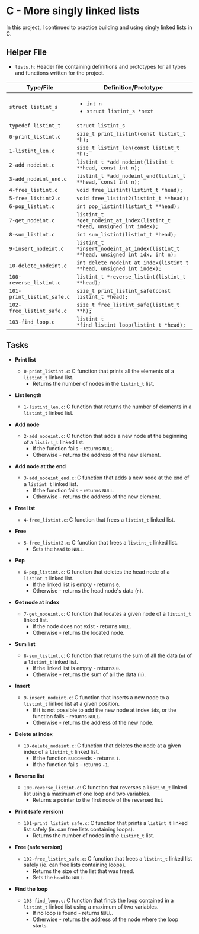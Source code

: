 # C - More singly linked lists
In this project, I continued to practice building and using singly linked lists in C.

## Helper File
* `lists.h`: Header file containing definitions and prototypes for all types and functions written for the project.

| Type/File                  | Definition/Prototype                                                             |
| -------------------------- | -------------------------------------------------------------------------------- |
| `struct listint_s`         | <ul><li>`int n`</li><li>`struct listint_s *next`</li></ul>                       |
| `typedef listint_t`        | `struct listint_s`                                                               |
| `0-print_listint.c`        | `size_t print_listint(const listint_t *h);`                                      |
| `1-listint_len.c`          | `size_t listint_len(const listint_t *h);`                                        |
| `2-add_nodeint.c`          | `listint_t *add_nodeint(listint_t **head, const int n);`                         |
| `3-add_nodeint_end.c`      | `listint_t *add_nodeint_end(listint_t **head, const int n);`                     |
| `4-free_listint.c`         | `void free_listint(listint_t *head);`                                            |
| `5-free_listint2.c`        | `void free_listint2(listint_t **head);`                                          |
| `6-pop_listint.c`          | `int pop_listint(listint_t **head);`                                             |
| `7-get_nodeint.c`          | `listint_t *get_nodeint_at_index(listint_t *head, unsigned int index);`          |
| `8-sum_listint.c`          | `int sum_listint(listint_t *head);`                                              |
| `9-insert_nodeint.c`       | `listint_t *insert_nodeint_at_index(listint_t **head, unsigned int idx, int n);` |
| `10-delete_nodeint.c`      | `int delete_nodeint_at_index(listint_t **head, unsigned int index);`             |
| `100-reverse_listint.c`    | `listint_t *reverse_listint(listint_t **head);`                                  |
| `101-print_listint_safe.c` | `size_t print_listint_safe(const listint_t *head);`                              |
| `102-free_listint_safe.c`  | `size_t free_listint_safe(listint_t **h);`                                       |
| `103-find_loop.c`          | `listint_t *find_listint_loop(listint_t *head);`                                 |

## Tasks
* **Print list**
  * `0-print_listint.c`: C function that prints all the elements of a `listint_t` linked list.
    * Returns the number of nodes in the `listint_t` list.

* **List length**
  * `1-listint_len.c`: C function that returns the number of elements in a `listint_t` linked list.

* **Add node**
  * `2-add_nodeint.c`: C function that adds a new node at the beginning of a `listint_t` linked list.
    * If the function fails - returns `NULL`.
    * Otherwise - returns the address of the new element.

* **Add node at the end**
  * `3-add_nodeint_end.c`: C function that adds a new node at the end of a `listint_t` linked list.
    * If the function fails - returns `NULL`.
    * Otherwise - returns the address of the new element.

* **Free list**
  * `4-free_listint.c`: C function that frees a `listint_t` linked list.

* **Free**
  * `5-free_listint2.c`: C function that frees a `listint_t` linked list.
    * Sets the `head` to `NULL`.

* **Pop**
  * `6-pop_listint.c`: C function that deletes the head node of a `listint_t` linked list.
    * If the linked list is empty - returns `0`.
    * Otherwise - returns the head node's data (`n`).

* **Get node at index**
  * `7-get_nodeint.c`: C function that locates a given node of a `listint_t` linked list.
    * If the node does not exist - returns `NULL`.
    * Otherwise - returns the located node.

* **Sum list**
  * `8-sum_listint.c`: C function that returns the sum of all the data (`n`) of a `listint_t` linked list.
    * If the linked list is empty - returns `0`.
    * Otherwise - returns the sum of all the data (`n`).

* **Insert**
  * `9-insert_nodeint.c`: C function that inserts a new node to a `listint_t` linked list at a given position.
    * If it is not possible to add the new node at index `idx`, or the function fails - returns `NULL`.
    * Otherwise - returns the address of the new node.

* **Delete at index**
  * `10-delete_nodeint.c`: C function that deletes the node at a given index of a `listint_t` linked list.
    * If the function succeeds - returns `1`.
    * If the function fails - returns `-1`.

* **Reverse list**
  * `100-reverse_listint.c`: C function that reverses a `listint_t` linked list using a maximum of one loop and two variables.
    * Returns a pointer to the first node of the reversed list.

* **Print (safe version)**
  * `101-print_listint_safe.c`: C function that prints a `listint_t` linked list safely (ie. can free lists containing loops).
    * Returns the number of nodes in the `listint_t` list.

* **Free (safe version)**
  * `102-free_listint_safe.c`: C function that frees a `listint_t` linked list safely (ie. can free lists containing loops).
    * Returns the size of the list that was freed.
    * Sets the `head` to `NULL`.

* **Find the loop**
  * `103-find_loop.c`: C function that finds the loop contained in a `listint_t` linked list using a maximum of two variables.
    * If no loop is found - returns `NULL`.
    * Otherwise - returns the address of the node where the loop starts.
